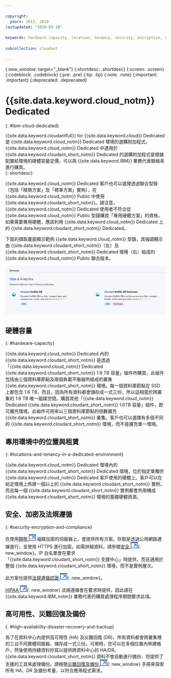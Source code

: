 ```yaml
---

copyright:
  years: 2015, 2019
lastupdated: "2019-03-18"

keywords: hardware capacity, location, tenancy, security, encryption, compliance, high availability, disaster recovery, backup

subcollection: cloudant

---
```


{:new_window: target="_blank"}
{:shortdesc: .shortdesc}
{:screen: .screen}
{:codeblock: .codeblock}
{:pre: .pre}
{:tip: .tip}
{:note: .note}
{:important: .important}
{:deprecated: .deprecated}

<!-- Acrolinx: 2017-05-10 -->

# {{site.data.keyword.cloud_notm}} Dedicated
{: #ibm-cloud-dedicated}

{{site.data.keyword.cloudantfull}} for {{site.data.keyword.cloud}} Dedicated 是 {{site.data.keyword.cloud_notm}} Dedicated 環境的選購附加程式。{{site.data.keyword.cloud_notm}} Dedicated 中適用於 {{site.data.keyword.cloudant_short_notm}} Dedicated 的選購附加程式是根據配置給環境的硬體容量定價，可以與 {{site.data.keyword.IBM}} 業務代表聯絡來進行購買。  
{: shortdesc}

{{site.data.keyword.cloud_notm}} Dedicated 客戶也可以選擇透過聯合型錄（包括「精簡方案」及「標準方案」實例），在 {{site.data.keyword.cloud_notm}} Public 中使用 {{site.data.keyword.cloudant_short_notm}}。請注意，{{site.data.keyword.cloud_notm}} Dedicated 使用者不符合從 {{site.data.keyword.cloud_notm}} Public 型錄購買「專用硬體方案」的資格，如果需要專用硬體，應該利用 {{site.data.keyword.cloud_notm}} Dedicated 上的 {{site.data.keyword.cloudant_short_notm}} Dedicated。   

下面的擷取畫面顯示範例 {{site.data.keyword.cloud_notm}} 型錄，其強調顯示由 {{site.data.keyword.cloudant_short_notm}}（左）及 {{site.data.keyword.cloudant_short_notm}} Dedicated 環境（右）組成的 {{site.data.keyword.cloud_notm}} Public 聯合版本。  

![{{site.data.keyword.cloudant_short_notm}} 型錄](../images/bluemix_catalog.png)

## 硬體容量 
{: #hardware-capacity}

{{site.data.keyword.cloud_notm}} Dedicated 內的 {{site.data.keyword.cloudant_short_notm}} 是透過「{{site.data.keyword.cloud_notm}} Dedicated {{site.data.keyword.cloudant_short_notm}} 1.6 TB 容量」組件所購買，此組件包括由三個資料庫節點及兩個負載平衡器所組成的叢集 {{site.data.keyword.cloudant_short_notm}} 環境。每一個資料庫節點在 SSD 上都包含 1.6 TB，而且，因為所有資料都會儲存成一式三份，所以這相當於跨叢集的 1.6 TB 唯一磁碟空間。購買其他「{{site.data.keyword.cloud_notm}} Dedicated {{site.data.keyword.cloudant_short_notm}} 1.6TB 容量」組件，即可擴充環境，此組件可用來以三個資料庫節點的倍數擴充 {{site.data.keyword.cloudant_short_notm}} 叢集。客戶也可以選擇有多個不同的 {{site.data.keyword.cloudant_short_notm}} 環境，而不是擴充單一環境。

## 專用環境中的位置與租賃
{: #locations-and-tenancy-in-a-dedicated-environment}

{{site.data.keyword.cloud_notm}} Dedicated 環境內的 {{site.data.keyword.cloudant_short_notm}} Dedicated 環境，位於指定單獨供 {{site.data.keyword.cloud_notm}} Dedicated 客戶使用的硬體上。客戶可以在給定環境上佈建一個以上的 {{site.data.keyword.cloudant_short_notm}} 實例，而且每一個 {{site.data.keyword.cloudant_short_notm}} 實例都會共用構成 {{site.data.keyword.cloudant_short_notm}} 環境的基礎硬體資源。 

## 安全、加密及法規遵循 
{: #security-encryption-and-compliance}

在使用[靜態 ![外部鏈結圖示](../images/launch-glyph.svg "外部鏈結圖示")](https://en.wikipedia.org/wiki/Data_at_rest) 磁碟加密的伺服器上，會提供所有方案。存取是透過公用網路連線進行，並使用 HTTPS 進行加密。如需詳細資料，請參閱[安全 ![外部鏈結圖示](../images/launch-glyph.svg "外部鏈結圖示")](/docs/services/Cloudant?topic=cloudant-security#security){: new_window}。IP 白名單會在要求「{{site.data.keyword.cloudant_short_notm}} 支援中心」時提供，而且適用於整個 {{site.data.keyword.cloudant_short_notm}} 環境，而不是實例層次。  

此方案也提供[法規遵循認證 ![外部鏈結圖示](../images/launch-glyph.svg "外部鏈結圖示")](/docs/services/Cloudant?topic=cloudant-compliance#compliance){: new_window}。 

[HIPAA ![外部鏈結圖示](../images/launch-glyph.svg "外部鏈結圖示")](https://en.wikipedia.org/wiki/Health_Insurance_Portability_and_Accountability_Act){: new_window} 法規遵循會在要求時提供，因此請在 {{site.data.keyword.IBM_notm}} 業務代表的購買處理程序期間要求此項。 

## 高可用性、災難回復及備份 
{: #high-availability-disaster-recovery-and-backup}

為了在資料中心內提供高可用性 (HA) 及災難回復 (DR)，所有資料都會跨叢集裡的三台不同實體伺服器，儲存成一式三份。可用時，您可以在多個位置內佈建帳戶，然後使用持續資料抄寫以提供跨資料中心的 HA/DR。{{site.data.keyword.cloudant_short_notm}} 資料不會自動進行備份，但提供了支援的工具來處理備份。請檢閱[災難回復及備份 ![外部鏈結圖示](../images/launch-glyph.svg "外部鏈結圖示")](/docs/services/Cloudant?topic=cloudant-disaster-recovery-and-backup#disaster-recovery-and-backup){: new_window} 手冊來探索所有 HA、DR 及備份考量，以符合應用程式需求。
